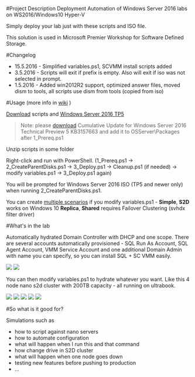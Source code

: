 #Project Description
 Deployment Automation of Windows Server 2016 labs on WS2016/Windows10 Hyper-V

 Simply deploy your lab just with these scripts and ISO file.

 This solution is used in Microsoft Premier Workshop for Software Defined Storage.

#Changelog

* 15.5.2016 - Simplified variables.ps1, SCVMM install scripts added
* 3.5.2016 - Scripts will exit if prefix is empty. Also will exit if iso was not selected in prompt.
* 1.5.2016 - Added win2012R2 support, optimized answer files, moved dism to tools, all scripts use dism from tools (copied from iso)

#Usage (more info in [wiki](https://github.com/Microsoft/ws2016lab/wiki) )

 [Download](https://github.com/Microsoft/ws2016lab/raw/master/scripts.zip) scripts and [Windows Server 2016 TP5](https://www.microsoft.com/en-us/evalcenter/evaluate-windows-server-technical-preview) 
 
 > Note: please [download](http://catalog.update.microsoft.com/v7/site/Search.aspx?q=KB3157663) Cumulative Update for Windows Server 2016 Technical Preview 5 KB3157663 and add it to OSServer\Packages after 1_Prereq.ps1
 
 Unzip scripts in some folder
 
 Right-click and run with PowerShell. (1_Prereq.ps1 -> 2_CreateParentDisks.ps1 -> 3_Deploy.ps1 -> Cleanup.ps1 (if needed) -> modify variables.ps1 -> 3_Deploy.ps1 again)

 You will be prompted for Windows Server 2016 ISO (TP5 and newer only) when running 2_CreateParentDisks.ps1. 

 You can create [multiple scenarios](https://github.com/Microsoft/ws2016lab/wiki/variables.ps1-examples) if you modify variables.ps1 - **Simple**, **S2D** works on Windows 10
 **Replica**, **Shared** requires Failover Clustering (svhdx filter driver)

#What's in the lab

Automatically hydrated Domain Controller with DHCP and one scope. There are several accounts automatically provisioned - SQL Run As Account, SQL Agent Account,  VMM Service Account and one additional Domain Admin with name you can specify, so you can install SQL + SC VMM easily.

![](https://github.com/Microsoft/ws2016lab/blob/master/Docs/Screenshots/dhcp01.png)
![](https://github.com/Microsoft/ws2016lab/blob/master/Docs/Screenshots/ActiveDirectory01.PNG)

You can then modify variables.ps1 to hydrate whatever you want. Like this 4 node nano s2d cluster with 200TB capacity - all running on ultrabook.

![](https://github.com/Microsoft/ws2016lab/blob/master/Docs/Screenshots/HVConsole01.png)
![](https://github.com/Microsoft/ws2016lab/blob/master/Docs/Screenshots/ServerManager01.png)
![](https://github.com/Microsoft/ws2016lab/blob/master/Docs/Screenshots/FCConsole01.png)
![](https://github.com/Microsoft/ws2016lab/blob/master/Docs/Screenshots/FCConsole02.png)
![](https://github.com/Microsoft/ws2016lab/blob/master/Docs/Screenshots/FCConsole03.png)

#So what is it good for?

Simulations such as
* how to script against nano servers
* how to automate configuration
* what will happen when I run this and that command
* how change drive in S2D cluster
* what will happen when one node goes down
* testing new features before pushing to production
* ...

